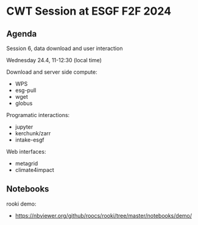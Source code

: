 # CWT Session at ESGF F2F 2024


## Agenda

Session 6, data download and user interaction

Wednesday 24.4, 11-12:30 (local time)

Download and server side compute:

* WPS
* esg-pull
* wget
* globus

Programatic interactions:

* jupyter
* kerchunk/zarr
* intake-esgf


Web interfaces:

* metagrid
* climate4impact

## Notebooks

rooki demo:

* https://nbviewer.org/github/roocs/rooki/tree/master/notebooks/demo/
